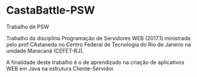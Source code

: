 # CastaBattle-PSW

Trabalho de PSW

Trabalho da disciplina Programação de Servidores WEB (2017.1) ministrada pelo prof CAstaneda no Centro Federal de Tecnologia do Rio de Janeiro na unidade Maracanã (CEFET-RJ).

A finalidade deste trabalho é o de aprendizado na criação de aplicativos WEB em Java na estrutura Cliente-Servidor.
